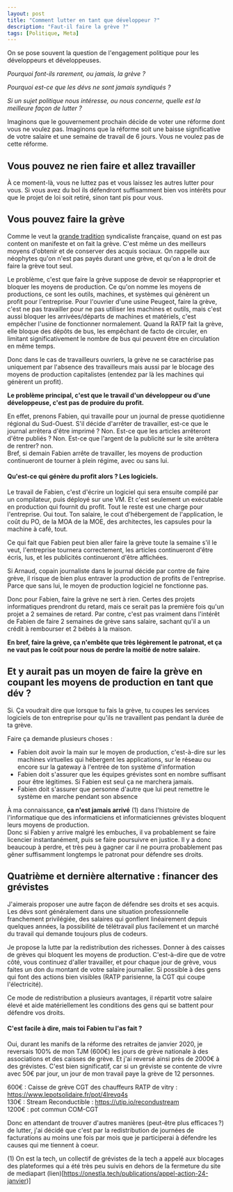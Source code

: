 ```yaml
---
layout: post
title: "Comment lutter en tant que développeur ?"
description: "Faut-il faire la grève ?"
tags: [Politique, Meta]
---
```


On se pose souvent la question de l'engagement politique pour les développeurs et développeuses.

*Pourquoi font-ils rarement, ou jamais, la grève ?*

*Pourquoi est-ce que les dévs ne sont jamais syndiqués ?*

*Si un sujet politique nous intéresse, ou nous concerne, quelle est la meilleure façon de lutter ?*

Imaginons que le gouvernement prochain décide de voter une réforme dont vous ne voulez pas. Imaginons que la réforme soit
une baisse significative de votre salaire et une semaine de travail de 6 jours. Vous ne voulez pas de cette réforme. 

## Vous pouvez ne rien faire et allez travailler
À ce moment-là, vous ne luttez pas et vous laissez les autres lutter pour vous. Si vous avez du bol ils défendront
suffisamment bien vos intérêts pour que le projet de loi soit retiré, sinon tant pis pour vous.

## Vous pouvez faire la grève
Comme le veut la [grande tradition](https://fr.wikipedia.org/wiki/Anarcho-syndicalisme) syndicaliste française, quand on est pas content on manifeste 
et on fait la grève. C'est même un des meilleurs moyens d'obtenir et de conserver des acquis sociaux. On rappelle aux néophytes
qu'on n'est pas payés durant une grève, et qu'on a le droit de faire la grève tout seul.

Le problème, c'est que faire la grève suppose de devoir se réapproprier et bloquer les moyens de production. Ce qu'on
nomme les moyens de productions, ce sont les outils, machines, et systèmes qui génèrent un profit pour l'entreprise.
Pour l'ouvrier d'une usine Peugeot, faire la grève, c'est ne pas travailler pour ne pas utiliser les machines et outils, mais c'est
aussi bloquer les arrivées/départs de machines et matériels, c'est empêcher l'usine de fonctionner normalement. 
Quand la RATP fait la grève, elle bloque des dépôts de bus, les empêchant de facto de circuler, en limitant significativement
le nombre de bus qui peuvent être en circulation en même temps.

Donc dans le cas de travailleurs ouvriers, la grève ne se caractérise pas uniquement par l'absence des travailleurs mais
aussi par le blocage des moyens de production capitalistes (entendez par là les machines qui génèrent un profit).

**Le problème principal, c'est que le travail d'un développeur ou d'une développeuse, c'est pas de produire du profit.**

En effet, prenons Fabien, qui travaille pour un journal de presse quotidienne régional du Sud-Ouest. S'il décide d'arrêter
de travailler, est-ce que le journal arrêtera d'être imprimé ? Non.
Est-ce que les articles arrêteront d'être publiés ? Non. Est-ce que l'argent de la publicité sur le site arrêtera de rentrer? non.    
Bref, si demain Fabien arrête de travailler, les moyens de production continueront de tourner à plein régime, avec ou sans lui.

#### Qu'est-ce qui génère du profit alors ? Les logiciels.

Le travail de Fabien, c'est d'écrire un logiciel qui sera ensuite compilé par un compilateur, puis déployé sur une VM. Et c'est
seulement un exécutable en production qui fournit du profit. Tout le reste est une charge pour l'entreprise. Oui tout.
Ton salaire, le cout d'hébergement de l'application, le coût du PO, de la MOA de la MOE, des architectes, les capsules 
pour la machine à café, tout.

Ce qui fait que Fabien peut bien aller faire la grève toute la semaine s'il le veut, l'entreprise tournera correctement, 
les articles continueront d'être écris, lus, et les publicités continueront d'être affichées.

Si Arnaud, copain journaliste dans le journal décide par contre de faire grève, il risque de bien plus entraver la 
production de profits de l'entreprise. Parce que sans lui, le moyen de production logiciel ne fonctionne pas. 

Donc pour Fabien, faire la grève ne sert à rien. Certes des projets informatiques prendront du retard, mais ce serait pas la 
première fois qu'un projet a 2 semaines de retard. Par contre, c'est pas vraiment dans l'intérêt de Fabien de faire
2 semaines de grève sans salaire, sachant qu'il a un crédit à rembourser et 2 bébés à la maison.

**En bref, faire la grève, ça n'embête que très légèrement le patronat, et ça ne vaut pas le coût pour nous de perdre la
moitié de notre salaire.**

## Et y aurait pas un moyen de faire la grève en coupant les moyens de production en tant que dév ?

Si. Ça voudrait dire que lorsque tu fais la grève, tu coupes les services logiciels de ton entreprise pour qu'ils ne
travaillent pas pendant la durée de ta grève.

Faire ça demande plusieurs choses : 
* Fabien doit avoir la main sur le moyen de production, c'est-à-dire sur les machines virtuelles qui hébergent les 
  applications, sur le réseau ou encore sur la gateway à l'entrée de ton système d'information
* Fabien doit s'assurer que les équipes grévistes sont en nombre suffisant pour être légitimes. Si Fabien est seul
  ça ne marchera jamais. 
* Fabien doit s'assurer que personne d'autre que lui peut remettre le système en marche pendant son absence


À ma connaissance, **ça n'est jamais arrivé** (1) dans l'histoire de l'informatique que des informaticiens et informaticiennes 
grévistes bloquent leurs moyens de production.    
Donc si Fabien y arrive malgré les embuches, il va probablement se faire licencier instantanément, puis se faire
poursuivre en justice. Il y a donc beaucoup à perdre, et très peu à gagner car il ne pourra
probablement pas gêner suffisamment longtemps le patronat pour défendre ses droits. 

## Quatrième et dernière alternative : financer des grévistes

J'aimerais proposer une autre façon de défendre ses droits et ses acquis. Les dévs sont généralement dans une situation 
professionnelle franchement privilégiée, des salaires qui gonflent linéairement depuis quelques années, 
la possibilité de télétravail plus facilement et un marché du travail qui demande toujours plus de codeurs. 

Je propose la lutte par la redistribution des richesses. Donner à des caisses de grèves qui bloquent les moyens de production.
C'est-à-dire que de votre côté, vous continuez d'aller travailler, et pour chaque jour de grève, vous faites un don du montant
de votre salaire journalier. Si possible à des gens qui font des actions bien visibles (RATP parisienne, la CGT qui coupe 
l'électricité). 

Ce mode de redistribution a plusieurs avantages, il répartit votre salaire élevé et aide matériellement les conditions 
des gens qui se battent pour défendre vos droits.

#### C'est facile à dire, mais toi Fabien tu l'as fait ?

Oui, durant les manifs de la réforme des retraites de janvier 2020, je reversais 100% de mon TJM (600€) les jours de grève nationale à des 
associations et des caisses de grève. Et j'ai reversé ainsi près de 2000€ à des grévistes. C'est bien significatif,
car si un gréviste se contente de vivre avec 50€ par jour, un jour de mon travail paye la grève de 12 personnes.

600€ : Caisse de grève CGT des chauffeurs RATP de vitry : https://www.lepotsolidaire.fr/pot/4lrevq4s     
130€ : Stream Reconductible : https://utip.io/recondustream    
1200€ : pot commun COM-CGT

Donc en attendant de trouver d'autres manières (peut-être plus efficaces ?) de lutter, j'ai décidé que c'est par la 
redistribution de journées de facturations au moins une fois par mois que je participerai à défendre les causes qui me
tiennent à coeur. 


(1) On est la tech, un collectif de grévistes de la tech a appelé aux blocages des plateformes qui a été très peu suivis en dehors 
de la fermeture du site de mediapart (lien)[https://onestla.tech/publications/appel-action-24-janvier)]
